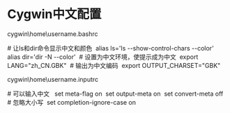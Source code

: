 # Cygwin中文配置

cygwin\home\username\.bashrc

\# 让ls和dir命令显示中文和颜色 
alias ls='ls --show-control-chars --color' 
alias dir='dir -N --color' 
\# 设置为中文环境，使提示成为中文 
export LANG="zh_CN.GBK" 
\# 输出为中文编码 
export OUTPUT_CHARSET="GBK"

cygwin\home\username\.inputrc

\# 可以输入中文  
set meta-flag on 
set output-meta on 
set convert-meta off 
\# 忽略大小写 
set completion-ignore-case on